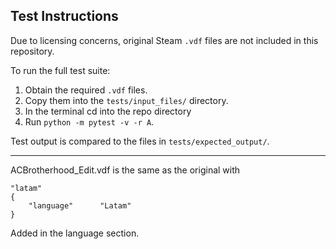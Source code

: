 ## Test Instructions

Due to licensing concerns, original Steam `.vdf` files are not included in this repository.

To run the full test suite:

1. Obtain the required `.vdf` files.
2. Copy them into the `tests/input_files/` directory.
3. In the terminal cd into the repo directory
4. Run `python -m pytest -v -r A`.

Test output is compared to the files in `tests/expected_output/`.

---

ACBrotherhood_Edit.vdf is the same as the original with

```
"latam"
{
    "language"		"Latam"
}
```

Added in the language section.